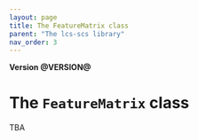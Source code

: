 ```yaml
---
layout: page
title: The FeatureMatrix class
parent: "The lcs-scs library"
nav_order: 3
---
```


**Version @VERSION@**


# The `FeatureMatrix` class

TBA

